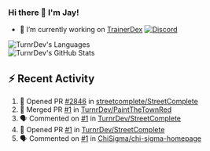 ### Hi there 👋 I'm Jay!

- 🔭 I’m currently working on [TrainerDex](https://www.github.com/TrainerDex) [![Discord](https://discordapp.com/api/v6/guilds/364313717720219651/widget.png?style=shield)](http://discord.trainerdex.co.uk/)

![TurnrDev's Languages](https://github-readme-stats.vercel.app/api/top-langs/?username=TurnrDev&layout=compact&hide_border=true&title_color=1fa6aa&text_color=233247)
<br>
![TurnrDev's GitHub Stats](https://github-readme-stats.vercel.app/api?username=TurnrDev&show_icons=true&hide_border=true&count_private=true&include_all_commits=true&icon_color=1fa6aa&title_color=1fa6aa&text_color=233247)
<br>

## :zap: Recent Activity

<!--START_SECTION:activity-->
1. 💪 Opened PR [#2846](https://github.com/streetcomplete/StreetComplete/pull/2846) in [streetcomplete/StreetComplete](https://github.com/streetcomplete/StreetComplete)
2. 🎉 Merged PR [#1](https://github.com/TurnrDev/PaintTheTownRed/pull/1) in [TurnrDev/PaintTheTownRed](https://github.com/TurnrDev/PaintTheTownRed)
3. 🗣 Commented on [#1](https://github.com/TurnrDev/StreetComplete/issues/1) in [TurnrDev/StreetComplete](https://github.com/TurnrDev/StreetComplete)
4. 💪 Opened PR [#1](https://github.com/TurnrDev/StreetComplete/pull/1) in [TurnrDev/StreetComplete](https://github.com/TurnrDev/StreetComplete)
5. 🗣 Commented on [#1](https://github.com/ChiSigma/chi-sigma-homepage/issues/1) in [ChiSigma/chi-sigma-homepage](https://github.com/ChiSigma/chi-sigma-homepage)
<!--END_SECTION:activity-->

